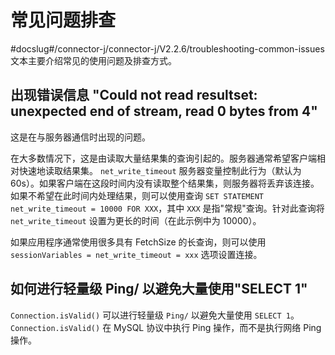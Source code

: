 常见问题排查 
===========================
#docslug#/connector-j/connector-j/V2.2.6/troubleshooting-common-issues
文本主要介绍常见的使用问题及排查方式。

出现错误信息 "Could not read resultset: unexpected end of stream, read 0 bytes from 4" 
--------------------------------------------------------------------------------------------------

这是在与服务器通信时出现的问题。

在大多数情况下，这是由读取大量结果集的查询引起的。服务器通常希望客户端相对快速地读取结果集。 `net_write_timeout` 服务器变量控制此行为（默认为 60s）。如果客户端在这段时间内没有读取整个结果集，则服务器将丢弃该连接。如果不希望在此时间内处理结果，则可以使用查询 `SET STATEMENT net_write_timeout = 10000 FOR XXX`，其中 `XXX` 是指"常规"查询。针对此查询将 `net_write_timeout` 设置为更长的时间（在此示例中为 10000）。

如果应用程序通常使用很多具有 FetchSize 的长查询，则可以使用 `sessionVariables = net_write_timeout = xxx` 选项设置连接。

如何进行轻量级 Ping/ 以避免大量使用"SELECT 1" 
-------------------------------------------------

`Connection.isValid()` 可以进行轻量级 `Ping/` 以避免大量使用 `SELECT 1`。`Connection.isValid()` 在 MySQL 协议中执行 Ping 操作，而不是执行网络 Ping 操作。
